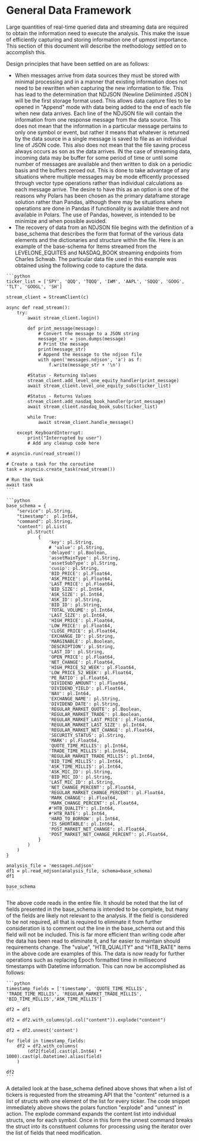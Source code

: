 # General Data Framework

Large quantities of real-time queried data and streaming data are required to obtain the information need to execute the analysis.  This make the issue of efficiently capturing and storing information one of upmost importance.  This section of this document will describe the methodology settled on to accomplish this.

Design principles that have been settled on are as follows:

* When messages arrive from data sources they must be stored with minimal processing and in a manner that existing information does not need to be rewritten when capturing the new information to file.  This has lead to the determination that NDJSON (Newline Deliiminted JSON ) will be the first storage format used.  This allows data capture files to be opened in "Append" mode with data being added to the end of each file when new data arrives.  Each line of the NDJSON file will contain the information from one response message from the data source.  This does not mean that the information in a particular message pertains to only one symbol or event, but rather it means that whatever is returned by the data source in a single message is saved to file as an individual line of JSON code.  This also does not mean that the file saving process always occurs as son as the data arrives.  IN the case of streaming data, incoming data may be buffer for some period of time or until some number of messages are available and then written to disk on a periodic basis and the buffers zeroed out.  This is done to take advantage of any situations where multiple messages may be mode efficently processed through vector type operations rather than individual calculations as each message arrive.  The desire to have this as an option is one of the reasons why Polars has been chosen as the primary dataframe storage solution rather than Pandas, although there may be situations where operations are done in Pandas if functionality is available there and not available in Polars.  The use of Pandas, however, is intended to be minimize and when possible avoided.
* The recovery of data from an NDJSON file begins with the definition of a base\_schema that describes the form that format of the various data elements and the dictionaries and structure within the file.  Here is an example of the base-schema for Items streamed from the LEVELONE\_EQUITES  and NASDAQ\_BOOK streaming endpoints from Charles Schwab.  The particular data file used in this example was obtained using the following code to capture the data.

````
```python
ticker_list = ['SPY', 'QQQ', 'TQQQ', 'IWM', 'AAPL', 'SQQQ', 'GOOG', 'TLT', 'GOOGL', 'SH']

stream_client = StreamClient(c)

async def read_stream():
    try:
        await stream_client.login()

        def print_message(message):
            # Convert the message to a JSON string
            message_str = json.dumps(message)
            # Print the message
            print(message_str)
            # Append the message to the ndjson file
            with open('messages.ndjson', 'a') as f:
                f.write(message_str + '\n')

        #Status - Returning Values    
        stream_client.add_level_one_equity_handler(print_message)
        await stream_client.level_one_equity_subs(ticker_list)

        #Status - Returns Values
        stream_client.add_nasdaq_book_handler(print_message)
        await stream_client.nasdaq_book_subs(ticker_list)

        while True:
            await stream_client.handle_message()
            
    except KeyboardInterrupt:
        print("Interrupted by user")
        # Add any cleanup code here

# asyncio.run(read_stream())

# Create a task for the coroutine
task = asyncio.create_task(read_stream())

# Run the task
await task
```
````

````
```python
base_schema = {
    "service": pl.String,
    "timestamp":  pl.Int64,
    "command": pl.String,
    "content": pl.List(
        pl.Struct(
            {
                'key': pl.String,
                # 'value': pl.String,
                'delayed': pl.Boolean,
                'assetMainType': pl.String,
                'assetSubType': pl.String,
                'cusip': pl.String,
                'BID_PRICE': pl.Float64,
                'ASK_PRICE': pl.Float64,
                'LAST_PRICE': pl.Float64,
                'BID_SIZE': pl.Int64,
                'ASK_SIZE': pl.Int64,
                'ASK_ID': pl.String,
                'BID_ID': pl.String,
                'TOTAL_VOLUME': pl.Int64,
                'LAST_SIZE': pl.Int64,
                'HIGH_PRICE': pl.Float64,
                'LOW_PRICE': pl.Float64,
                'CLOSE_PRICE': pl.Float64,
                'EXCHANGE_ID': pl.String,
                'MARGINABLE': pl.Boolean,
                'DESCRIPTION': pl.String,
                'LAST_ID': pl.String,
                'OPEN_PRICE': pl.Float64,
                'NET_CHANGE': pl.Float64,
                'HIGH_PRICE_52_WEEK': pl.Float64,
                'LOW_PRICE_52_WEEK': pl.Float64,
                'PE_RATIO': pl.Float64,
                'DIVIDEND_AMOUNT': pl.Float64,
                'DIVIDEND_YIELD': pl.Float64,
                'NAV': pl.Int64,
                'EXCHANGE_NAME': pl.String,
                'DIVIDEND_DATE': pl.String,
                'REGULAR_MARKET_QUOTE': pl.Boolean,
                'REGULAR_MARKET_TRADE': pl.Boolean,
                'REGULAR_MARKET_LAST_PRICE': pl.Float64,
                'REGULAR_MARKET_LAST_SIZE': pl.Int64,
                'REGULAR_MARKET_NET_CHANGE': pl.Float64,
                'SECURITY_STATUS': pl.String,
                'MARK': pl.Float64,
                'QUOTE_TIME_MILLIS': pl.Int64,
                'TRADE_TIME_MILLIS': pl.Int64,
                'REGULAR_MARKET_TRADE_MILLIS': pl.Int64,
                'BID_TIME_MILLIS': pl.Int64,
                'ASK_TIME_MILLIS': pl.Int64,
                'ASK_MIC_ID': pl.String,
                'BID_MIC_ID': pl.String,
                'LAST_MIC_ID': pl.String,
                'NET_CHANGE_PERCENT': pl.Float64,
                'REGULAR_MARKET_CHANGE_PERCENT': pl.Float64,
                'MARK_CHANGE': pl.Float64,
                'MARK_CHANGE_PERCENT': pl.Float64,
                #'HTB_QUALITY': pl.Int64,
                #'HTB_RATE': pl.Int64,
                'HARD_TO_BORROW': pl.Int64,
                'IS_SHORTABLE': pl.Int64,
                'POST_MARKET_NET_CHANGE': pl.Float64,
                'POST_MARKET_NET_CHANGE_PERCENT': pl.Float64,
            }
        )
    )
}

analysis_file = 'messages.ndjson'
df1 = pl.read_ndjson(analysis_file, schema=base_schema)
df1

base_schema
```
````

The above code reads in the entire file.  It should be noted that the list of fields presented in the base\_schema is intended to be complete, but many of the fields are likely not relevant to the analysis.  If the field is considered to be not required, all that is required to eliminate it from further consideration is to comment out the line in the base\_schema out and this field will not be included.  This is far more efficient than writing code after the data has been read to eliminate it, and far easier to maintain should requirements change.  The "value", "HTB\_QUALITY" and "HTB\_RATE" items in the above code are examples of this.  The data is now ready for further operations such as replacing Epoch formatted time in millisecond timestamps with Datetime information. This can now be accomplished as follows:

````
```python
timestamp_fields = ['timestamp', 'QUOTE_TIME_MILLIS', 'TRADE_TIME_MILLIS', 'REGULAR_MARKET_TRADE_MILLIS', 'BID_TIME_MILLIS','ASK_TIME_MILLIS']

df2 = df1

df2 = df2.with_columns(pl.col("content")).explode("content")

df2 = df2.unnest('content')

for field in timestamp_fields:
    df2 = df2.with_columns(
        (df2[field].cast(pl.Int64) * 1000).cast(pl.Datetime).alias(field)
    )

df2
```
````

A detailed look at the base\_schema defined above shows that when a list of tickers is requested from the streaming API that the "content" returned is a list of structs with one element of the list for every ticker.  The code snippet immediately above shows the polars function "explode" and "unnest" in action.  The explode command expands the content list into individual structs, one for each symbol. Once in this form the unnest command breaks the struct into its constituent columns for processing using the iterator over the list of fields that need modification.

